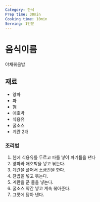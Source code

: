 ```yaml
---
Category: 한식
Prep time: 30min
Cooking time: 10min
Serving: 1인분
---
```


# 음식이름
야채볶음밥

## 재료
* 양파
* 파
* 햄
* 애호박
* 식용유
* 굴소스
* 계란 2개

### 조리법
1. 핸에 식용유를 두르고 파를 넣어 파기름을 낸다
2. 양파와 애호박을 넣고 볶는다.
3. 계란을 풀어서 소금간을 한다.
4. 찬밥을 넣고 볶는다.
5. 계란을 푼 물을 넣는다.
6. 굴소스 약간 넣고 계속 볶아준다.
7. 그릇에 담아 낸다.